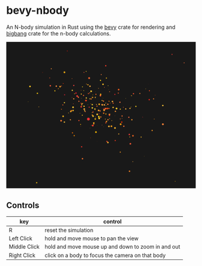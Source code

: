 # bevy-nbody

An N-body simulation in Rust using the [bevy](https://bevyengine.org) crate for rendering and [bigbang](https://docs.rs/bigbang/0.0.9/bigbang/) crate for the n-body calculations.

![screenshot](assets/nbody.png)

## Controls

|key | control|
|----|--------|
| R | reset the simulation |
| Left Click | hold and move mouse to pan the view | 
| Middle Click | hold and move mouse up and down to zoom in and out |
| Right Click | click on a body to focus the camera on that body |